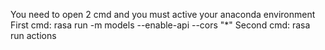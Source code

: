 You need to open 2 cmd and you must active your anaconda environment
First cmd:
rasa run -m models --enable-api --cors "*"
Second cmd:
rasa run actions